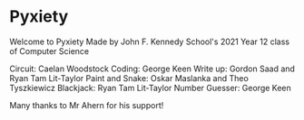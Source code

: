 # Pyxiety

Welcome to Pyxiety
Made by John F. Kennedy School's 2021 Year 12 class of Computer Science

Circuit:                             Caelan Woodstock
Coding:                              George Keen
Write up:                            Gordon Saad and Ryan Tam Lit-Taylor
Paint and Snake:                     Oskar Maslanka and Theo Tyszkiewicz
Blackjack:                           Ryan Tam Lit-Taylor
Number Guesser:                      George Keen

Many thanks to Mr Ahern for his support!
